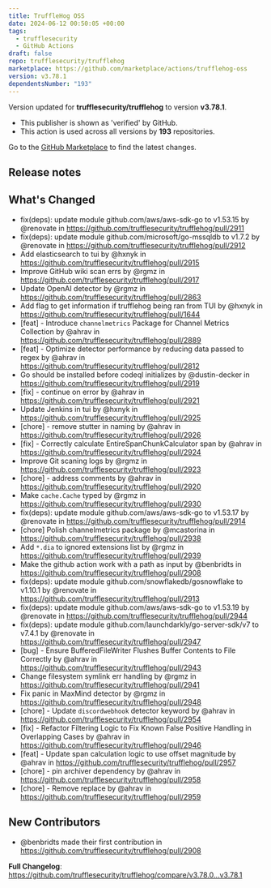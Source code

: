 ```yaml
---
title: TruffleHog OSS
date: 2024-06-12 00:50:05 +00:00
tags:
  - trufflesecurity
  - GitHub Actions
draft: false
repo: trufflesecurity/trufflehog
marketplace: https://github.com/marketplace/actions/trufflehog-oss
version: v3.78.1
dependentsNumber: "193"
---
```



Version updated for **trufflesecurity/trufflehog** to version **v3.78.1**.
- This publisher is shown as 'verified' by GitHub.
- This action is used across all versions by **193** repositories.

Go to the [GitHub Marketplace](https://github.com/marketplace/actions/trufflehog-oss) to find the latest changes.

## Release notes

## What's Changed
* fix(deps): update module github.com/aws/aws-sdk-go to v1.53.15 by @renovate in https://github.com/trufflesecurity/trufflehog/pull/2911
* fix(deps): update module github.com/microsoft/go-mssqldb to v1.7.2 by @renovate in https://github.com/trufflesecurity/trufflehog/pull/2912
* Add elasticsearch to tui by @hxnyk in https://github.com/trufflesecurity/trufflehog/pull/2915
* Improve GitHub wiki scan errs by @rgmz in https://github.com/trufflesecurity/trufflehog/pull/2917
* Update OpenAI detector by @rgmz in https://github.com/trufflesecurity/trufflehog/pull/2863
* Add flag to get information if trufflehog being ran from TUI by @hxnyk in https://github.com/trufflesecurity/trufflehog/pull/1644
* [feat] - Introduce `channelmetrics` Package for Channel Metrics Collection by @ahrav in https://github.com/trufflesecurity/trufflehog/pull/2889
* [feat] - Optimize detector performance by reducing data passed to regex by @ahrav in https://github.com/trufflesecurity/trufflehog/pull/2812
* Go should be installed before codeql initializes by @dustin-decker in https://github.com/trufflesecurity/trufflehog/pull/2919
* [fix] - continue on error by @ahrav in https://github.com/trufflesecurity/trufflehog/pull/2921
* Update Jenkins in tui by @hxnyk in https://github.com/trufflesecurity/trufflehog/pull/2925
* [chore] - remove stutter in naming by @ahrav in https://github.com/trufflesecurity/trufflehog/pull/2926
* [fix] - Correctly calculate EntireSpanChunkCalculator span by @ahrav in https://github.com/trufflesecurity/trufflehog/pull/2924
* Improve Git scaning logs by @rgmz in https://github.com/trufflesecurity/trufflehog/pull/2923
* [chore] - address comments by @ahrav in https://github.com/trufflesecurity/trufflehog/pull/2920
* Make `cache.Cache` typed by @rgmz in https://github.com/trufflesecurity/trufflehog/pull/2930
* fix(deps): update module github.com/aws/aws-sdk-go to v1.53.17 by @renovate in https://github.com/trufflesecurity/trufflehog/pull/2914
* [chore] Polish channelmetrics package by @mcastorina in https://github.com/trufflesecurity/trufflehog/pull/2938
* Add `*.dia` to ignored extensions list by @rgmz in https://github.com/trufflesecurity/trufflehog/pull/2939
* Make the github action work with a path as input by @benbridts in https://github.com/trufflesecurity/trufflehog/pull/2908
* fix(deps): update module github.com/snowflakedb/gosnowflake to v1.10.1 by @renovate in https://github.com/trufflesecurity/trufflehog/pull/2913
* fix(deps): update module github.com/aws/aws-sdk-go to v1.53.19 by @renovate in https://github.com/trufflesecurity/trufflehog/pull/2944
* fix(deps): update module github.com/launchdarkly/go-server-sdk/v7 to v7.4.1 by @renovate in https://github.com/trufflesecurity/trufflehog/pull/2947
* [bug] - Ensure BufferedFileWriter Flushes Buffer Contents to File Correctly by @ahrav in https://github.com/trufflesecurity/trufflehog/pull/2943
* Change filesystem symlink err handling by @rgmz in https://github.com/trufflesecurity/trufflehog/pull/2941
* Fix panic in MaxMind detector by @rgmz in https://github.com/trufflesecurity/trufflehog/pull/2948
* [chore] - Update `discordwebhook` detector keyword by @ahrav in https://github.com/trufflesecurity/trufflehog/pull/2954
* [fix] - Refactor Filtering Logic to Fix Known False Positive Handling in Overlapping Cases by @ahrav in https://github.com/trufflesecurity/trufflehog/pull/2946
* [feat] - Update span calculation logic to use offset magnitude by @ahrav in https://github.com/trufflesecurity/trufflehog/pull/2957
* [chore] - pin archiver dependency by @ahrav in https://github.com/trufflesecurity/trufflehog/pull/2958
* [chore] - Remove replace by @ahrav in https://github.com/trufflesecurity/trufflehog/pull/2959

## New Contributors
* @benbridts made their first contribution in https://github.com/trufflesecurity/trufflehog/pull/2908

**Full Changelog**: https://github.com/trufflesecurity/trufflehog/compare/v3.78.0...v3.78.1
